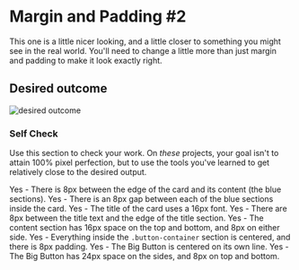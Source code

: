 # Margin and Padding #2

This one is a little nicer looking, and a little closer to something you might see in the real world. You'll need to change a little more than just margin and padding to make it look exactly right.

## Desired outcome
![desired outcome](./desired-outcome.png)

### Self Check
Use this section to check your work. On _these_ projects, your goal isn't to attain 100% pixel perfection, but to use the tools you've learned to get relatively close to the desired output.

Yes - There is 8px between the edge of the card and its content (the blue sections).
Yes - There is an 8px gap between each of the blue sections inside the card.
Yes - The title of the card uses a 16px font.
Yes - There are 8px between the title text and the edge of the title section.
Yes - The content section has 16px space on the top and bottom, and 8px on either side.
Yes - Everything inside the `.button-container` section is centered, and there is 8px padding.
Yes - The Big Button is centered on its own line.
Yes - The Big Button has 24px space on the sides, and 8px on top and bottom.
